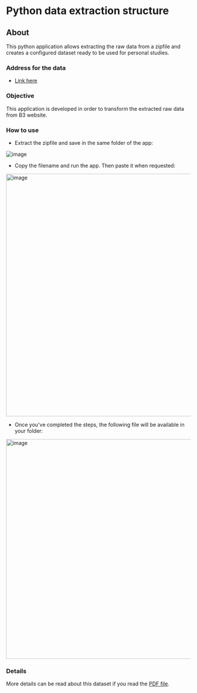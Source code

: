 # Python data extraction structure

## About

This python application allows extracting the raw data from a zipfile and creates a configured dataset ready to be used for personal studies. 

### Address for the data

* [Link here](https://www.b3.com.br/pt_br/market-data-e-indices/servicos-de-dados/market-data/historico/mercado-a-vista/cotacoes-historicas/)

### Objective

This application is developed in order to transform the extracted raw data from B3 website.

### How to use

* Extract the zipfile and save in the same folder of the app:

![image](https://user-images.githubusercontent.com/120825682/218124451-ffecea5c-6e56-4709-8287-d56e355f466c.png)

* Copy the filename and run the app. Then paste it when requested: 

<img width="662" alt="image" src="https://user-images.githubusercontent.com/120825682/218125111-b1da0a8f-d991-4dbd-b19e-b776af68cc52.png">

* Once you've completed the steps, the following file will be available in your folder:

<img width="600" alt="image" src="https://user-images.githubusercontent.com/120825682/218125431-134e8975-5299-412e-a777-9f307b12a7eb.png">

### Details

More details can be read about this dataset if you read the [PDF file](https://www.b3.com.br/pt_br/market-data-e-indices/servicos-de-dados/market-data/historico/mercado-a-vista/cotacoes-historicas/#panel2a).  


